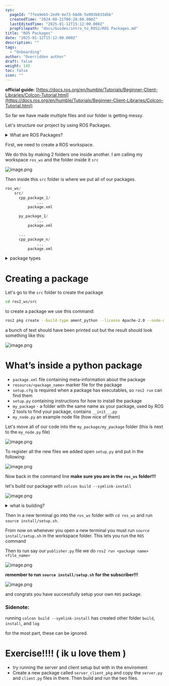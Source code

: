 ```yaml
---
sys:
  pageId: "7fea9eb5-2ed9-4e73-b6d6-5e093b833dbb"
  createdTime: "2024-08-21T00:28:00.000Z"
  lastEditedTime: "2025-01-12T15:12:00.000Z"
  propFilepath: "docs/Guides/intro_to_ROS2/ROS Packages.md"
title: "ROS Packages"
date: "2025-01-12T15:12:00.000Z"
description: ""
tags:
  - "Onboarding"
author: "Overridden author"
draft: false
weight: 145
toc: false
icon: ""
---
```


**official guide:** [https://docs.ros.org/en/humble/Tutorials/Beginner-Client-Libraries/Colcon-Tutorial.html](https://docs.ros.org/en/humble/Tutorials/Beginner-Client-Libraries/Colcon-Tutorial.html)

So far we have made multiple files and our folder is getting messy.

Let's structure our project by using ROS Packages.

<details>

<summary>What are ROS Packages?</summary>

ROS Packages are, as the name implies, packages of code that are highly sharable between ROS developers.

They consist of a folder, `package.xml` file, and source code

```python
      cpp_package_1/
		      ... imagine much code files here ..
          package.xml
```

</details>

First, we need to create a ROS workspace.

We do this by making 2 folders one inside another. I am calling my workspace `ros_ws` and the folder inside it `src`

![image.png](https://prod-files-secure.s3.us-west-2.amazonaws.com/d518164a-d88e-44d1-a4ee-3adb3bd8bce0/70706947-fd18-4537-a67b-e12946812d31/image.png?X-Amz-Algorithm=AWS4-HMAC-SHA256&X-Amz-Content-Sha256=UNSIGNED-PAYLOAD&X-Amz-Credential=ASIAZI2LB466UYSTZVQX%2F20250526%2Fus-west-2%2Fs3%2Faws4_request&X-Amz-Date=20250526T140911Z&X-Amz-Expires=3600&X-Amz-Security-Token=IQoJb3JpZ2luX2VjEH4aCXVzLXdlc3QtMiJHMEUCIQC9WuBMC8qJKDrd1SUFEV5XwCfUZcgbjnM6i5UqPn%2FcEwIgRh1AOfygVQKjH45%2FYR%2BSt0OOWsY7k2ZDl96M%2Bm78jhEq%2FwMIRxAAGgw2Mzc0MjMxODM4MDUiDDqyQNbOZGvtJLKInSrcA0YTl5T%2FupXJkjTXQ8LFy3LRAtXX503jXU%2FoPfHC6SooIq%2FfqwNZ9xHT7z5Jyb7LOANGg5vjeMKc3qZjrE0%2Ft11KQY10VgfWPE%2FyqsxR3mMUR8VMYhkj%2F3KDKU06ywpBKt9dB8cp5tENWcM72fI3qvV%2FUvbOdoD3G8mO8UWdS4nT68XCcSzaDCQ05sV17yQ5idIJ%2B0Jjb3LD83XSONq5GQEhWK2md1fB9Z1dioPCfOGRCXKfU0miNLvfXJOZ6tm11bIQq3BOXTolsx%2Begs4kLCQw%2BX43E9Pgd5JZvqFbVE%2BXsErVFiI8PckgRMKLKCO2%2FUwNueQEKrqzCOrFY9MB5ohTGVBPFU%2Fbb0xdKJIP0839OJof5SvI1cGyb%2FIA6MdyzFsA%2Bo%2BxU%2BL1aLd9Zd6BN9qXrVgdjJ48hALm5v4BUq4sgmXi3RRgdbe7sjSERJSBhBq%2Fi5eDwOeToNhnycwOhMBVa74%2FDuJnn3mGSn%2Fq7uEDXgPpMNJqu61XaoH3gEi4uNNHlO7nu8xSwSB1Sny7O3P85sOSAew8xUe9dlfEbXjB30KMkuONpXW90Gol8kSsNfxyXAsJPPqlqhNQZ4hwbWeEAe5qD4JALLq2xFn7ukCMYSl5veUm16dXYGMGML7m0cEGOqUB03CJWX72sAVsQnbH6PchzVsFZDMC2sg9D%2Fnwg6p7EYIAh409XkOb2Z8W8kwOc8UuGsFp2tLuB6sdbROV1tMJ7i28iVne13B%2BdKRTXtYQa5s9D%2FRO2oajEv59nPf9giTGzJrIyRD7KzWEcVAETfMYFfkfm7U9RMLfGxB6xtewcxLQu6MsKmeNZOja1Y7E5cxixzwlSl3SoLMflxSs4y5zwrh3JhoG&X-Amz-Signature=500816d0b3edc13cf9d9ef62feedee844fbe8409c21c050f73eac8abf2d73e10&X-Amz-SignedHeaders=host&x-id=GetObject)

Then inside this `src` folder is where we put all of our packages.

```python
ros_ws/
    src/
      cpp_package_1/
		      ...
          package.xml

      py_package_1/
		      ...
          package.xml

      ...
      cpp_package_n/
		      ...
          package.xml

```

<details>

<summary>package types</summary>

packages can be either `C++` or python.

the intern file structure is different for each but for this guide we will stick to creating python packages

</details>

# Creating a package

Let's go to the `src` folder to create the package

```bash
cd ros2_ws/src
```

to create a package we use this command:

```bash
ros2 pkg create --build-type ament_python --license Apache-2.0 --node-name my_node my_package
```

a bunch of text should have been printed out but the result should look something like this:

![image.png](https://prod-files-secure.s3.us-west-2.amazonaws.com/d518164a-d88e-44d1-a4ee-3adb3bd8bce0/e6cf1e3f-8512-4a3e-b131-079f800bf3e8/image.png?X-Amz-Algorithm=AWS4-HMAC-SHA256&X-Amz-Content-Sha256=UNSIGNED-PAYLOAD&X-Amz-Credential=ASIAZI2LB466UYSTZVQX%2F20250526%2Fus-west-2%2Fs3%2Faws4_request&X-Amz-Date=20250526T140911Z&X-Amz-Expires=3600&X-Amz-Security-Token=IQoJb3JpZ2luX2VjEH4aCXVzLXdlc3QtMiJHMEUCIQC9WuBMC8qJKDrd1SUFEV5XwCfUZcgbjnM6i5UqPn%2FcEwIgRh1AOfygVQKjH45%2FYR%2BSt0OOWsY7k2ZDl96M%2Bm78jhEq%2FwMIRxAAGgw2Mzc0MjMxODM4MDUiDDqyQNbOZGvtJLKInSrcA0YTl5T%2FupXJkjTXQ8LFy3LRAtXX503jXU%2FoPfHC6SooIq%2FfqwNZ9xHT7z5Jyb7LOANGg5vjeMKc3qZjrE0%2Ft11KQY10VgfWPE%2FyqsxR3mMUR8VMYhkj%2F3KDKU06ywpBKt9dB8cp5tENWcM72fI3qvV%2FUvbOdoD3G8mO8UWdS4nT68XCcSzaDCQ05sV17yQ5idIJ%2B0Jjb3LD83XSONq5GQEhWK2md1fB9Z1dioPCfOGRCXKfU0miNLvfXJOZ6tm11bIQq3BOXTolsx%2Begs4kLCQw%2BX43E9Pgd5JZvqFbVE%2BXsErVFiI8PckgRMKLKCO2%2FUwNueQEKrqzCOrFY9MB5ohTGVBPFU%2Fbb0xdKJIP0839OJof5SvI1cGyb%2FIA6MdyzFsA%2Bo%2BxU%2BL1aLd9Zd6BN9qXrVgdjJ48hALm5v4BUq4sgmXi3RRgdbe7sjSERJSBhBq%2Fi5eDwOeToNhnycwOhMBVa74%2FDuJnn3mGSn%2Fq7uEDXgPpMNJqu61XaoH3gEi4uNNHlO7nu8xSwSB1Sny7O3P85sOSAew8xUe9dlfEbXjB30KMkuONpXW90Gol8kSsNfxyXAsJPPqlqhNQZ4hwbWeEAe5qD4JALLq2xFn7ukCMYSl5veUm16dXYGMGML7m0cEGOqUB03CJWX72sAVsQnbH6PchzVsFZDMC2sg9D%2Fnwg6p7EYIAh409XkOb2Z8W8kwOc8UuGsFp2tLuB6sdbROV1tMJ7i28iVne13B%2BdKRTXtYQa5s9D%2FRO2oajEv59nPf9giTGzJrIyRD7KzWEcVAETfMYFfkfm7U9RMLfGxB6xtewcxLQu6MsKmeNZOja1Y7E5cxixzwlSl3SoLMflxSs4y5zwrh3JhoG&X-Amz-Signature=969e9f988095f98b063650ff89efd2b8c7131e413defa1924faebba880a4db81&X-Amz-SignedHeaders=host&x-id=GetObject)

# What’s inside a python package

- `package.xml` file containing meta-information about the package
- `resource/<package_name>` marker file for the package
- `setup.cfg` is required when a package has executables, so `ros2 run` can find them
- `setup.py` containing instructions for how to install the package
- `my_package` - a folder with the same name as your package, used by ROS 2 tools to find your package, contains `__init__.py`
- `my_node.py` an example node file (how nice of them)

Let's move all of our code into the `my_package/my_package` folder (this is next to the `my_node.py` file)

![image.png](https://prod-files-secure.s3.us-west-2.amazonaws.com/d518164a-d88e-44d1-a4ee-3adb3bd8bce0/9ce58f11-0da9-4d3e-b86d-506a9685d378/image.png?X-Amz-Algorithm=AWS4-HMAC-SHA256&X-Amz-Content-Sha256=UNSIGNED-PAYLOAD&X-Amz-Credential=ASIAZI2LB466UYSTZVQX%2F20250526%2Fus-west-2%2Fs3%2Faws4_request&X-Amz-Date=20250526T140911Z&X-Amz-Expires=3600&X-Amz-Security-Token=IQoJb3JpZ2luX2VjEH4aCXVzLXdlc3QtMiJHMEUCIQC9WuBMC8qJKDrd1SUFEV5XwCfUZcgbjnM6i5UqPn%2FcEwIgRh1AOfygVQKjH45%2FYR%2BSt0OOWsY7k2ZDl96M%2Bm78jhEq%2FwMIRxAAGgw2Mzc0MjMxODM4MDUiDDqyQNbOZGvtJLKInSrcA0YTl5T%2FupXJkjTXQ8LFy3LRAtXX503jXU%2FoPfHC6SooIq%2FfqwNZ9xHT7z5Jyb7LOANGg5vjeMKc3qZjrE0%2Ft11KQY10VgfWPE%2FyqsxR3mMUR8VMYhkj%2F3KDKU06ywpBKt9dB8cp5tENWcM72fI3qvV%2FUvbOdoD3G8mO8UWdS4nT68XCcSzaDCQ05sV17yQ5idIJ%2B0Jjb3LD83XSONq5GQEhWK2md1fB9Z1dioPCfOGRCXKfU0miNLvfXJOZ6tm11bIQq3BOXTolsx%2Begs4kLCQw%2BX43E9Pgd5JZvqFbVE%2BXsErVFiI8PckgRMKLKCO2%2FUwNueQEKrqzCOrFY9MB5ohTGVBPFU%2Fbb0xdKJIP0839OJof5SvI1cGyb%2FIA6MdyzFsA%2Bo%2BxU%2BL1aLd9Zd6BN9qXrVgdjJ48hALm5v4BUq4sgmXi3RRgdbe7sjSERJSBhBq%2Fi5eDwOeToNhnycwOhMBVa74%2FDuJnn3mGSn%2Fq7uEDXgPpMNJqu61XaoH3gEi4uNNHlO7nu8xSwSB1Sny7O3P85sOSAew8xUe9dlfEbXjB30KMkuONpXW90Gol8kSsNfxyXAsJPPqlqhNQZ4hwbWeEAe5qD4JALLq2xFn7ukCMYSl5veUm16dXYGMGML7m0cEGOqUB03CJWX72sAVsQnbH6PchzVsFZDMC2sg9D%2Fnwg6p7EYIAh409XkOb2Z8W8kwOc8UuGsFp2tLuB6sdbROV1tMJ7i28iVne13B%2BdKRTXtYQa5s9D%2FRO2oajEv59nPf9giTGzJrIyRD7KzWEcVAETfMYFfkfm7U9RMLfGxB6xtewcxLQu6MsKmeNZOja1Y7E5cxixzwlSl3SoLMflxSs4y5zwrh3JhoG&X-Amz-Signature=643b1e7b9584ff03a3b84fc257fa829163ede57a1d43c9adc832b6d2ef3c1b8f&X-Amz-SignedHeaders=host&x-id=GetObject)

To register all the new files we added open `setup.py` and put in the following:

![image.png](https://prod-files-secure.s3.us-west-2.amazonaws.com/d518164a-d88e-44d1-a4ee-3adb3bd8bce0/1cd7c262-4cae-4496-9d75-c178537d24a2/image.png?X-Amz-Algorithm=AWS4-HMAC-SHA256&X-Amz-Content-Sha256=UNSIGNED-PAYLOAD&X-Amz-Credential=ASIAZI2LB466UYSTZVQX%2F20250526%2Fus-west-2%2Fs3%2Faws4_request&X-Amz-Date=20250526T140911Z&X-Amz-Expires=3600&X-Amz-Security-Token=IQoJb3JpZ2luX2VjEH4aCXVzLXdlc3QtMiJHMEUCIQC9WuBMC8qJKDrd1SUFEV5XwCfUZcgbjnM6i5UqPn%2FcEwIgRh1AOfygVQKjH45%2FYR%2BSt0OOWsY7k2ZDl96M%2Bm78jhEq%2FwMIRxAAGgw2Mzc0MjMxODM4MDUiDDqyQNbOZGvtJLKInSrcA0YTl5T%2FupXJkjTXQ8LFy3LRAtXX503jXU%2FoPfHC6SooIq%2FfqwNZ9xHT7z5Jyb7LOANGg5vjeMKc3qZjrE0%2Ft11KQY10VgfWPE%2FyqsxR3mMUR8VMYhkj%2F3KDKU06ywpBKt9dB8cp5tENWcM72fI3qvV%2FUvbOdoD3G8mO8UWdS4nT68XCcSzaDCQ05sV17yQ5idIJ%2B0Jjb3LD83XSONq5GQEhWK2md1fB9Z1dioPCfOGRCXKfU0miNLvfXJOZ6tm11bIQq3BOXTolsx%2Begs4kLCQw%2BX43E9Pgd5JZvqFbVE%2BXsErVFiI8PckgRMKLKCO2%2FUwNueQEKrqzCOrFY9MB5ohTGVBPFU%2Fbb0xdKJIP0839OJof5SvI1cGyb%2FIA6MdyzFsA%2Bo%2BxU%2BL1aLd9Zd6BN9qXrVgdjJ48hALm5v4BUq4sgmXi3RRgdbe7sjSERJSBhBq%2Fi5eDwOeToNhnycwOhMBVa74%2FDuJnn3mGSn%2Fq7uEDXgPpMNJqu61XaoH3gEi4uNNHlO7nu8xSwSB1Sny7O3P85sOSAew8xUe9dlfEbXjB30KMkuONpXW90Gol8kSsNfxyXAsJPPqlqhNQZ4hwbWeEAe5qD4JALLq2xFn7ukCMYSl5veUm16dXYGMGML7m0cEGOqUB03CJWX72sAVsQnbH6PchzVsFZDMC2sg9D%2Fnwg6p7EYIAh409XkOb2Z8W8kwOc8UuGsFp2tLuB6sdbROV1tMJ7i28iVne13B%2BdKRTXtYQa5s9D%2FRO2oajEv59nPf9giTGzJrIyRD7KzWEcVAETfMYFfkfm7U9RMLfGxB6xtewcxLQu6MsKmeNZOja1Y7E5cxixzwlSl3SoLMflxSs4y5zwrh3JhoG&X-Amz-Signature=59ce199ab504321519bdccfe7069279240507c50cc7d1b95345a7738d50ef655&X-Amz-SignedHeaders=host&x-id=GetObject)

Now back in the command line **make sure you are in the** **`ros_ws`** **folder!!!**

let's build our package with `colcon build --symlink-install`

![image.png](https://prod-files-secure.s3.us-west-2.amazonaws.com/d518164a-d88e-44d1-a4ee-3adb3bd8bce0/2f2a0d27-b173-48fd-b189-5f5c0ce65619/image.png?X-Amz-Algorithm=AWS4-HMAC-SHA256&X-Amz-Content-Sha256=UNSIGNED-PAYLOAD&X-Amz-Credential=ASIAZI2LB466UYSTZVQX%2F20250526%2Fus-west-2%2Fs3%2Faws4_request&X-Amz-Date=20250526T140911Z&X-Amz-Expires=3600&X-Amz-Security-Token=IQoJb3JpZ2luX2VjEH4aCXVzLXdlc3QtMiJHMEUCIQC9WuBMC8qJKDrd1SUFEV5XwCfUZcgbjnM6i5UqPn%2FcEwIgRh1AOfygVQKjH45%2FYR%2BSt0OOWsY7k2ZDl96M%2Bm78jhEq%2FwMIRxAAGgw2Mzc0MjMxODM4MDUiDDqyQNbOZGvtJLKInSrcA0YTl5T%2FupXJkjTXQ8LFy3LRAtXX503jXU%2FoPfHC6SooIq%2FfqwNZ9xHT7z5Jyb7LOANGg5vjeMKc3qZjrE0%2Ft11KQY10VgfWPE%2FyqsxR3mMUR8VMYhkj%2F3KDKU06ywpBKt9dB8cp5tENWcM72fI3qvV%2FUvbOdoD3G8mO8UWdS4nT68XCcSzaDCQ05sV17yQ5idIJ%2B0Jjb3LD83XSONq5GQEhWK2md1fB9Z1dioPCfOGRCXKfU0miNLvfXJOZ6tm11bIQq3BOXTolsx%2Begs4kLCQw%2BX43E9Pgd5JZvqFbVE%2BXsErVFiI8PckgRMKLKCO2%2FUwNueQEKrqzCOrFY9MB5ohTGVBPFU%2Fbb0xdKJIP0839OJof5SvI1cGyb%2FIA6MdyzFsA%2Bo%2BxU%2BL1aLd9Zd6BN9qXrVgdjJ48hALm5v4BUq4sgmXi3RRgdbe7sjSERJSBhBq%2Fi5eDwOeToNhnycwOhMBVa74%2FDuJnn3mGSn%2Fq7uEDXgPpMNJqu61XaoH3gEi4uNNHlO7nu8xSwSB1Sny7O3P85sOSAew8xUe9dlfEbXjB30KMkuONpXW90Gol8kSsNfxyXAsJPPqlqhNQZ4hwbWeEAe5qD4JALLq2xFn7ukCMYSl5veUm16dXYGMGML7m0cEGOqUB03CJWX72sAVsQnbH6PchzVsFZDMC2sg9D%2Fnwg6p7EYIAh409XkOb2Z8W8kwOc8UuGsFp2tLuB6sdbROV1tMJ7i28iVne13B%2BdKRTXtYQa5s9D%2FRO2oajEv59nPf9giTGzJrIyRD7KzWEcVAETfMYFfkfm7U9RMLfGxB6xtewcxLQu6MsKmeNZOja1Y7E5cxixzwlSl3SoLMflxSs4y5zwrh3JhoG&X-Amz-Signature=3a5c4e827f67d6dbb62c2714cab7a92ca1defbb483f26d851a741981637a46c4&X-Amz-SignedHeaders=host&x-id=GetObject)

<details>

<summary>what is building?</summary>

if you are a CS major at Rose-Hulman you will learn the answer to this in CSSE132

but TLDR; is it combines all the code files into one program that can be run easily 

</details>

Then in a new terminal go into the `ros_ws` folder with `cd ros_ws` and run `source install/setup.sh`. 

From now on whenever you open a new terminal you must run `source install/setup.sh` in the workspace folder. This lets you run the `ROS` command

Then to run say our `publisher.py` file we do `ros2 run <package name> <file_name>`

![image.png](https://prod-files-secure.s3.us-west-2.amazonaws.com/d518164a-d88e-44d1-a4ee-3adb3bd8bce0/4f4b1219-3a44-4632-aa0a-ce3471699f59/image.png?X-Amz-Algorithm=AWS4-HMAC-SHA256&X-Amz-Content-Sha256=UNSIGNED-PAYLOAD&X-Amz-Credential=ASIAZI2LB466UYSTZVQX%2F20250526%2Fus-west-2%2Fs3%2Faws4_request&X-Amz-Date=20250526T140911Z&X-Amz-Expires=3600&X-Amz-Security-Token=IQoJb3JpZ2luX2VjEH4aCXVzLXdlc3QtMiJHMEUCIQC9WuBMC8qJKDrd1SUFEV5XwCfUZcgbjnM6i5UqPn%2FcEwIgRh1AOfygVQKjH45%2FYR%2BSt0OOWsY7k2ZDl96M%2Bm78jhEq%2FwMIRxAAGgw2Mzc0MjMxODM4MDUiDDqyQNbOZGvtJLKInSrcA0YTl5T%2FupXJkjTXQ8LFy3LRAtXX503jXU%2FoPfHC6SooIq%2FfqwNZ9xHT7z5Jyb7LOANGg5vjeMKc3qZjrE0%2Ft11KQY10VgfWPE%2FyqsxR3mMUR8VMYhkj%2F3KDKU06ywpBKt9dB8cp5tENWcM72fI3qvV%2FUvbOdoD3G8mO8UWdS4nT68XCcSzaDCQ05sV17yQ5idIJ%2B0Jjb3LD83XSONq5GQEhWK2md1fB9Z1dioPCfOGRCXKfU0miNLvfXJOZ6tm11bIQq3BOXTolsx%2Begs4kLCQw%2BX43E9Pgd5JZvqFbVE%2BXsErVFiI8PckgRMKLKCO2%2FUwNueQEKrqzCOrFY9MB5ohTGVBPFU%2Fbb0xdKJIP0839OJof5SvI1cGyb%2FIA6MdyzFsA%2Bo%2BxU%2BL1aLd9Zd6BN9qXrVgdjJ48hALm5v4BUq4sgmXi3RRgdbe7sjSERJSBhBq%2Fi5eDwOeToNhnycwOhMBVa74%2FDuJnn3mGSn%2Fq7uEDXgPpMNJqu61XaoH3gEi4uNNHlO7nu8xSwSB1Sny7O3P85sOSAew8xUe9dlfEbXjB30KMkuONpXW90Gol8kSsNfxyXAsJPPqlqhNQZ4hwbWeEAe5qD4JALLq2xFn7ukCMYSl5veUm16dXYGMGML7m0cEGOqUB03CJWX72sAVsQnbH6PchzVsFZDMC2sg9D%2Fnwg6p7EYIAh409XkOb2Z8W8kwOc8UuGsFp2tLuB6sdbROV1tMJ7i28iVne13B%2BdKRTXtYQa5s9D%2FRO2oajEv59nPf9giTGzJrIyRD7KzWEcVAETfMYFfkfm7U9RMLfGxB6xtewcxLQu6MsKmeNZOja1Y7E5cxixzwlSl3SoLMflxSs4y5zwrh3JhoG&X-Amz-Signature=e47a3f067e7468cb0e3ad47309a937aca47f7246236760b26352ba088bf6676f&X-Amz-SignedHeaders=host&x-id=GetObject)

**remember to run** **`source install/setup.sh`** **for the subscriber!!!**

![image.png](https://prod-files-secure.s3.us-west-2.amazonaws.com/d518164a-d88e-44d1-a4ee-3adb3bd8bce0/02121119-dad4-49ec-8356-c956108b4243/image.png?X-Amz-Algorithm=AWS4-HMAC-SHA256&X-Amz-Content-Sha256=UNSIGNED-PAYLOAD&X-Amz-Credential=ASIAZI2LB466UYSTZVQX%2F20250526%2Fus-west-2%2Fs3%2Faws4_request&X-Amz-Date=20250526T140911Z&X-Amz-Expires=3600&X-Amz-Security-Token=IQoJb3JpZ2luX2VjEH4aCXVzLXdlc3QtMiJHMEUCIQC9WuBMC8qJKDrd1SUFEV5XwCfUZcgbjnM6i5UqPn%2FcEwIgRh1AOfygVQKjH45%2FYR%2BSt0OOWsY7k2ZDl96M%2Bm78jhEq%2FwMIRxAAGgw2Mzc0MjMxODM4MDUiDDqyQNbOZGvtJLKInSrcA0YTl5T%2FupXJkjTXQ8LFy3LRAtXX503jXU%2FoPfHC6SooIq%2FfqwNZ9xHT7z5Jyb7LOANGg5vjeMKc3qZjrE0%2Ft11KQY10VgfWPE%2FyqsxR3mMUR8VMYhkj%2F3KDKU06ywpBKt9dB8cp5tENWcM72fI3qvV%2FUvbOdoD3G8mO8UWdS4nT68XCcSzaDCQ05sV17yQ5idIJ%2B0Jjb3LD83XSONq5GQEhWK2md1fB9Z1dioPCfOGRCXKfU0miNLvfXJOZ6tm11bIQq3BOXTolsx%2Begs4kLCQw%2BX43E9Pgd5JZvqFbVE%2BXsErVFiI8PckgRMKLKCO2%2FUwNueQEKrqzCOrFY9MB5ohTGVBPFU%2Fbb0xdKJIP0839OJof5SvI1cGyb%2FIA6MdyzFsA%2Bo%2BxU%2BL1aLd9Zd6BN9qXrVgdjJ48hALm5v4BUq4sgmXi3RRgdbe7sjSERJSBhBq%2Fi5eDwOeToNhnycwOhMBVa74%2FDuJnn3mGSn%2Fq7uEDXgPpMNJqu61XaoH3gEi4uNNHlO7nu8xSwSB1Sny7O3P85sOSAew8xUe9dlfEbXjB30KMkuONpXW90Gol8kSsNfxyXAsJPPqlqhNQZ4hwbWeEAe5qD4JALLq2xFn7ukCMYSl5veUm16dXYGMGML7m0cEGOqUB03CJWX72sAVsQnbH6PchzVsFZDMC2sg9D%2Fnwg6p7EYIAh409XkOb2Z8W8kwOc8UuGsFp2tLuB6sdbROV1tMJ7i28iVne13B%2BdKRTXtYQa5s9D%2FRO2oajEv59nPf9giTGzJrIyRD7KzWEcVAETfMYFfkfm7U9RMLfGxB6xtewcxLQu6MsKmeNZOja1Y7E5cxixzwlSl3SoLMflxSs4y5zwrh3JhoG&X-Amz-Signature=9c65135f52ef91cbd186fe4d4bb0adcfe58726718b79fefc2c8748f7c5fcaa27&X-Amz-SignedHeaders=host&x-id=GetObject)

and congrats you have successfully setup your own `ROS` package.

### Sidenote:

running `colcon build --symlink-install` has created other folder `build`, `install`, and `log`

for the most part, these can be ignored.

# Exercise!!!! ( ik u love them )

- try running the server and client setup but with in the enviroment
- Create a new package called `server_client_pkg` and copy the `server.py` and `client.py` files in there. Then build and run the two files.
